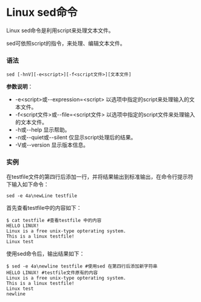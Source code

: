 
# Linux sed命令



Linux sed命令是利用script来处理文本文件。

sed可依照script的指令，来处理、编辑文本文件。

### 语法

```
sed [-hnV][-e<script>][-f<script文件>][文本文件]
```

**参数说明**：

*   -e&lt;script&gt;或--expression=&lt;script&gt; 以选项中指定的script来处理输入的文本文件。
*   -f&lt;script文件&gt;或--file=&lt;script文件&gt; 以选项中指定的script文件来处理输入的文本文件。
*   -h或--help 显示帮助。
*   -n或--quiet或--silent 仅显示script处理后的结果。
*   -V或--version 显示版本信息。

### 实例

在testfile文件的第四行后添加一行，并将结果输出到标准输出，在命令行提示符下输入如下命令：

```
sed -e 4a\newLine testfile 

```

首先查看testfile中的内容如下：

```
$ cat testfile #查看testfile 中的内容  
HELLO LINUX!  
Linux is a free unix-type opterating system.  
This is a linux testfile!  
Linux test 

```

使用sed命令后，输出结果如下：

```
$ sed -e 4a\newline testfile #使用sed 在第四行后添加新字符串  
HELLO LINUX! #testfile文件原有的内容  
Linux is a free unix-type opterating system.  
This is a linux testfile!  
Linux test  
newline 

```



